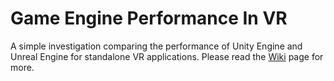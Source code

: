 # Game Engine Performance In VR

A simple investigation comparing the performance of Unity Engine and Unreal Engine for standalone VR applications.
Please read the [Wiki](https://github.com/Dinnea/Game-Engine-Performance-In-VR/wiki) page for more.
